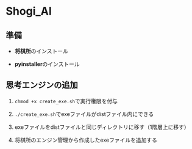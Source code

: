 # Shogi_AI

## 準備
* **将棋所**のインストール

* **pyinstaller**のインストール



## 思考エンジンの追加
1. `chmod +x create_exe.sh`で実行権限を付与

2. `./create_exe.sh`でexeファイルがdistファイル内にできる

3. exeファイルをdistファイルと同じディレクトリに移す（1階層上に移す）

4. 将棋所のエンジン管理から作成したexeファイルを追加する